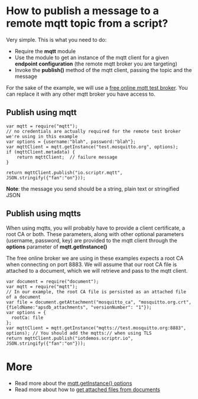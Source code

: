 # How to publish a message to a remote mqtt topic from a script?

Very simple. This is what you need to do:

- Require the **mqtt** module
- Use the module to get an instance of the mqtt client for a given **endpoint configuration** (the remote mqtt broker you are targeting)
- Invoke the **publish()** method of the mqtt client, passing the topic and the message

For the sake of the example, we will use a [free online mqtt test broker](https://test.mosquitto.org/). You can replace it with any other mqtt broker you have access to.

## Publish using mqtt 

```
var mqtt = require("mqtt");
// no credentials are actually required for the remote test broker we're using in this example
var options = {username:"blah", password:"blah"}; 
var mqttClient = mqtt.getInstance("test.mosquitto.org", options); 
if (mqttClient.metadata) {
    return mqttClient;  // failure message
}

return mqttClient.publish("io.scriptr.mqtt", JSON.stringify({"fan":"on"}));
```

**Note**: the message you send should be a string, plain text or stringified JSON

## Publish using mqtts

When using mqtts, you will probably have to provide a client certificate, a root CA or both. These parameters, along with other optional parameters (username, password, key) are provided to the mqtt client through the **options** parameter of **mqtt.getInstance()** 

The free online broker we are using in these examples expects a root CA when connecting on port 8883. We will assume that our root CA file is attached to a document, which we will retrieve and pass to the mqtt client.

```
var document = require("document");
var mqtt = require("mqtt");
// In our example, the root CA file is persisted as an attached file of a document 
var file = document.getAttachment("mosquitto_ca", "mosquitto.org.crt", {fieldName:"apsdb_attachments", "versionNumber": "1"});
var options = {
  rootCa: file  
};
var mqttClient = mqtt.getInstance("mqtts://test.mosquitto.org:8883", options); // You should add the mqtts:// when using TLS
return mqttClient.publish("iotdemos.scriptr.io", JSON.stringify({"fan":"on"}));
```
# More

- Read more about the [mqtt.getInstance() options](https://www.scriptr.io/documentation#documentation-mqtt-getInstance-endpointgetInstance)
- Read more about how to [get attached files from documents](https://www.scriptr.io/documentation#documentation-get-attachmentgetAttachment)
